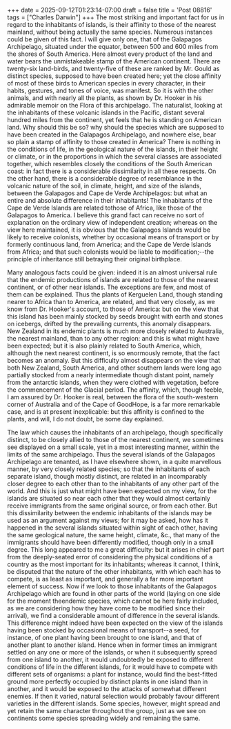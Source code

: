 +++
date = 2025-09-12T01:23:14-07:00
draft = false
title = 'Post 08816'
tags = ["Charles Darwin"]
+++
The most striking and important fact for us in regard to the inhabitants of islands, is their affinity to those of the nearest mainland, without being actually the same species. Numerous instances could be given of this fact. I will give only one, that of the Galapagos Archipelago, situated under the equator, between 500 and 600 miles from the shores of South America. Here almost every product of the land and water bears the unmistakeable stamp of the American continent. There are twenty-six land-birds, and twenty-five of these are ranked by Mr. Gould as distinct species, supposed to have been created here; yet the close affinity of most of these birds to American species in every character, in their habits, gestures, and tones of voice, was manifest. So it is with the other animals, and with nearly all the plants, as shown by Dr. Hooker in his admirable memoir on the Flora of this archipelago. The naturalist, looking at the inhabitants of these volcanic islands in the Pacific, distant several hundred miles from the continent, yet feels that he is standing on American land. Why should this be so? why should the species which are supposed to have been created in the Galapagos Archipelago, and nowhere else, bear so plain a stamp of affinity to those created in America? There is nothing in the conditions of life, in the geological nature of the islands, in their height or climate, or in the proportions in which the several classes are associated together, which resembles closely the conditions of the South American coast: in fact there is a considerable dissimilarity in all these respects. On the other hand, there is a considerable degree of resemblance in the volcanic nature of the soil, in climate, height, and size of the islands, between the Galapagos and Cape de Verde Archipelagos: but what an entire and absolute difference in their inhabitants! The inhabitants of the Cape de Verde Islands are related tothose of Africa, like those of the Galapagos to America. I believe this grand fact can receive no sort of explanation on the ordinary view of independent creation; whereas on the view here maintained, it is obvious that the Galapagos Islands would be likely to receive colonists, whether by occasional means of transport or by formerly continuous land, from America; and the Cape de Verde Islands from Africa; and that such colonists would be liable to modification;--the principle of inheritance still betraying their original birthplace.

Many analogous facts could be given: indeed it is an almost universal rule that the endemic productions of islands are related to those of the nearest continent, or of other near islands. The exceptions are few, and most of them can be explained. Thus the plants of Kerguelen Land, though standing nearer to Africa than to America, are related, and that very closely, as we know from Dr. Hooker's account, to those of America: but on the view that this island has been mainly stocked by seeds brought with earth and stones on icebergs, drifted by the prevailing currents, this anomaly disappears. New Zealand in its endemic plants is much more closely related to Australia, the nearest mainland, than to any other region: and this is what might have been expected; but it is also plainly related to South America, which, although the next nearest continent, is so enormously remote, that the fact becomes an anomaly. But this difficulty almost disappears on the view that both New Zealand, South America, and other southern lands were long ago partially stocked from a nearly intermediate though distant point, namely from the antarctic islands, when they were clothed with vegetation, before the commencement of the Glacial period. The affinity, which, though feeble, I am assured by Dr. Hooker is real, between the flora of the south-western corner of Australia and of the Cape of GoodHope, is a far more remarkable case, and is at present inexplicable: but this affinity is confined to the plants, and will, I do not doubt, be some day explained.

The law which causes the inhabitants of an archipelago, though specifically distinct, to be closely allied to those of the nearest continent, we sometimes see displayed on a small scale, yet in a most interesting manner, within the limits of the same archipelago. Thus the several islands of the Galapagos Archipelago are tenanted, as I have elsewhere shown, in a quite marvellous manner, by very closely related species; so that the inhabitants of each separate island, though mostly distinct, are related in an incomparably closer degree to each other than to the inhabitants of any other part of the world. And this is just what might have been expected on my view, for the islands are situated so near each other that they would almost certainly receive immigrants from the same original source, or from each other. But this dissimilarity between the endemic inhabitants of the islands may be used as an argument against my views; for it may be asked, how has it happened in the several islands situated within sight of each other, having the same geological nature, the same height, climate, &c., that many of the immigrants should have been differently modified, though only in a small degree. This long appeared to me a great difficulty: but it arises in chief part from the deeply-seated error of considering the physical conditions of a country as the most important for its inhabitants; whereas it cannot, I think, be disputed that the nature of the other inhabitants, with which each has to compete, is as least as important, and generally a far more important element of success. Now if we look to those inhabitants of the Galapagos Archipelago which are found in other parts of the world (laying on one side for the moment theendemic species, which cannot be here fairly included, as we are considering how they have come to be modified since their arrival), we find a considerable amount of difference in the several islands. This difference might indeed have been expected on the view of the islands having been stocked by occasional means of transport--a seed, for instance, of one plant having been brought to one island, and that of another plant to another island. Hence when in former times an immigrant settled on any one or more of the islands, or when it subsequently spread from one island to another, it would undoubtedly be exposed to different conditions of life in the different islands, for it would have to compete with different sets of organisms: a plant for instance, would find the best-fitted ground more perfectly occupied by distinct plants in one island than in another, and it would be exposed to the attacks of somewhat different enemies. If then it varied, natural selection would probably favour different varieties in the different islands. Some species, however, might spread and yet retain the same character throughout the group, just as we see on continents some species spreading widely and remaining the same.
